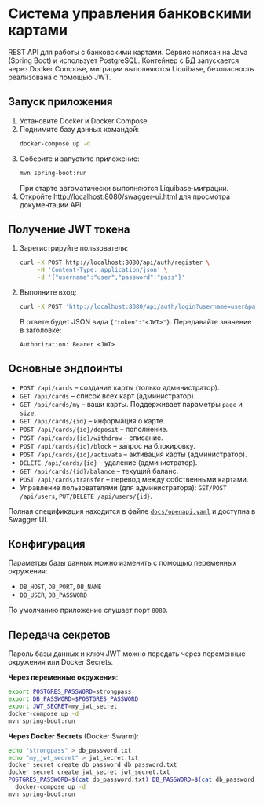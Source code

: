 # Система управления банковскими картами

REST API для работы с банковскими картами. Сервис написан на Java (Spring Boot) и использует PostgreSQL. Контейнер с БД запускается через Docker Compose, миграции выполняются Liquibase, безопасность реализована с помощью JWT.

## Запуск приложения

1. Установите Docker и Docker Compose.
2. Поднимите базу данных командой:
   ```bash
   docker-compose up -d
   ```
3. Соберите и запустите приложение:
   ```bash
   mvn spring-boot:run
   ```
   При старте автоматически выполняются Liquibase‑миграции.
4. Откройте [http://localhost:8080/swagger-ui.html](http://localhost:8080/swagger-ui.html) для просмотра документации API.

## Получение JWT токена

1. Зарегистрируйте пользователя:
   ```bash
   curl -X POST http://localhost:8080/api/auth/register \
        -H 'Content-Type: application/json' \
        -d '{"username":"user","password":"pass"}'
   ```
2. Выполните вход:
   ```bash
   curl -X POST 'http://localhost:8080/api/auth/login?username=user&password=pass'
   ```
   В ответе будет JSON вида `{"token":"<JWT>"}`. Передавайте значение в заголовке:

   ```
   Authorization: Bearer <JWT>
   ```

## Основные эндпоинты

- `POST /api/cards` – создание карты (только администратор).
- `GET /api/cards` – список всех карт (администратор).
- `GET /api/cards/my` – ваши карты. Поддерживает параметры `page` и `size`.
- `GET /api/cards/{id}` – информация о карте.
- `POST /api/cards/{id}/deposit` – пополнение.
- `POST /api/cards/{id}/withdraw` – списание.
- `POST /api/cards/{id}/block` – запрос на блокировку.
- `POST /api/cards/{id}/activate` – активация карты (администратор).
- `DELETE /api/cards/{id}` – удаление (администратор).
- `GET /api/cards/{id}/balance` – текущий баланс.
- `POST /api/cards/transfer` – перевод между собственными картами.
- Управление пользователями (для администратора): `GET/POST /api/users`, `PUT/DELETE /api/users/{id}`.

Полная спецификация находится в файле [`docs/openapi.yaml`](docs/openapi.yaml) и доступна в Swagger UI.

## Конфигурация

Параметры базы данных можно изменить с помощью переменных окружения:

- `DB_HOST`, `DB_PORT`, `DB_NAME`
- `DB_USER`, `DB_PASSWORD`

По умолчанию приложение слушает порт `8080`.

## Передача секретов

Пароль базы данных и ключ JWT можно передать через переменные окружения или Docker Secrets.

**Через переменные окружения**:

```bash
export POSTGRES_PASSWORD=strongpass
export DB_PASSWORD=$POSTGRES_PASSWORD
export JWT_SECRET=my_jwt_secret
docker-compose up -d
mvn spring-boot:run
```

**Через Docker Secrets** (Docker Swarm):

```bash
echo "strongpass" > db_password.txt
echo "my_jwt_secret" > jwt_secret.txt
docker secret create db_password db_password.txt
docker secret create jwt_secret jwt_secret.txt
POSTGRES_PASSWORD=$(cat db_password.txt) DB_PASSWORD=$(cat db_password.txt) JWT_SECRET=$(cat jwt_secret.txt) \
  docker-compose up -d
mvn spring-boot:run
```

